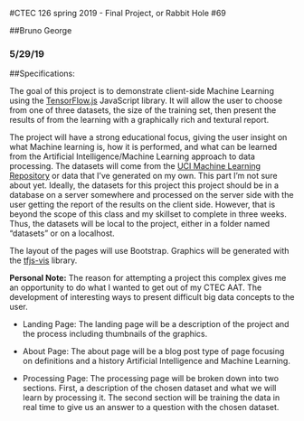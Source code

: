 #CTEC 126 spring 2019 - Final Project, or Rabbit Hole \#69

##Bruno George

### 5/29/19

##Specifications:

The goal of this project is to demonstrate client-side Machine Learning using
the [TensorFlow.js](https://www.tensorflow.org/js/) JavaScript library. It will
allow the user to choose from one of three datasets, the size of the training
set, then present the results of from the learning with a graphically rich and
textural report.

The project will have a strong educational focus, giving the user insight on
what Machine learning is, how it is performed, and what can be learned from the
Artificial Intelligence/Machine Learning approach to data processing. The
datasets will come from the [UCI Machine Learning
Repository](http://archive.ics.uci.edu/ml/datasets.php) or data that I’ve
generated on my own. This part I’m not sure about yet. Ideally, the datasets for
this project this project should be in a database on a server somewhere and
processed on the server side with the user getting the report of the results on
the client side. However, that is beyond the scope of this class and my skillset
to complete in three weeks. Thus, the datasets will be local to the project,
either in a folder named “datasets” or on a localhost.

The layout of the pages will use Bootstrap. Graphics will be generated with the
[tfjs-vis](https://github.com/tensorflow/tfjs-vis) library.

__Personal Note:__ The reason for attempting a project this complex gives me an
opportunity to do what I wanted to get out of my CTEC AAT. The development of
interesting ways to present difficult big data concepts to the user.

*   Landing Page: The landing page will be a description of the project and the
    process including thumbnails of the graphics.

*   About Page: The about page will be a blog post type of page focusing on
    definitions and a history Artificial Intelligence and Machine Learning.

*   Processing Page: The processing page will be broken down into two sections.
    First, a description of the chosen dataset and what we will learn by
    processing it. The second section will be training the data in real time to
    give us an answer to a question with the chosen dataset.
